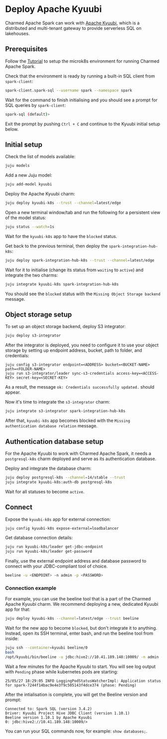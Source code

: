# Deploy Apache Kyuubi

Charmed Apache Spark can work with [Apache Kyuubi](https://kyuubi.apache.org/), which is a distributed and multi-tenant gateway to provide serverless SQL on lakehouses.

## Prerequisites

Follow the [Tutorial](/t/13233) to setup the microk8s environment for running Charmed Apache Spark.

Check that the environment is ready by running a built-in SQL client from `spark-client`:

```bash
spark-client.spark-sql --username spark --namespace spark
```

Wait for the command to finish initialising and you should see a prompt for SQL queries by `spark-client`:

```bash
spark-sql (default)> 
```

Exit the prompt by pushing `Ctrl + C` and continue to the Kyuubi initial setup below.

## Initial setup

Check the list of models available:

```bash
juju models
```

Add a new Juju model:

```bash
juju add-model kyuubi
```

Deploy the Apache Kyuubi charm:

```bash
juju deploy kyuubi-k8s --trust --channel=latest/edge
```

Open a new terminal window/tab and run the following for a persistent view of the model status:

```bash
juju status --watch=1s
```

Wait for the `kyuubi-k8s` app to have the `blocked` status.

Get back to the previous terminal, then deploy the `spark-integration-hub-k8s`:

```bash
juju deploy spark-integration-hub-k8s --trust --channel=latest/edge
```

Wait for it to initialise (change its status from `waiting` to `active`) and integrate the two charms:

```bash
juju integrate kyuubi-k8s spark-integration-hub-k8s
```

You should see the `blocked` status with the `Missing Object Storage backend` message.

## Object storage setup

To set up an object storage backend, deploy S3 integrator:

```bash
juju deploy s3-integrator
```

After the integrator is deployed, you need to configure it to use your object storage by setting up endpoint address, bucket, path to folder, and credentials:

```text
juju config s3-integrator endpoint=<ADDRESS> bucket=<BUCKET-NAME> path=<FOLDER-NAME>
juju run s3-integrator/leader sync-s3-credentials access-key=<ACCESS-KEY> secret-key=<SECRET-KEY>
```

As a result, the message `ok: Credentials successfully updated.` should appear.

Now it's time to integrate the `s3-integrator` charm:

```bash
juju integrate s3-integrator spark-integration-hub-k8s
```

After that, `kyuubi-k8s` app becomes blocked with the `Missing authentication database relation` message.

## Authentication database setup

For the Apache Kyuubi to work with Charmed Apache Spark, it needs a `postgresql-k8s` charm deployed and serve as its authentication database.

Deploy and integrate the database charm:

```bash
juju deploy postgresql-k8s --channel=14/stable --trust
juju integrate kyuubi-k8s:auth-db postgresql-k8s
```

Wait for all statuses to become `active`.

## Connect

Expose the `kyuubi-k8s` app for external connection:

```bash
juju config kyuubi-k8s expose-external=loadbalancer
```

Get database connection details:

```bash
juju run kyuubi-k8s/leader get-jdbc-endpoint
juju run kyuubi-k8s/leader get-password
```

Finally, use the external endpoint address and database password to connect with your JDBC-compliant tool of choice.

```bash
beeline -u <ENDPOINT> -n admin -p <PASSWORD>
```

### Connection example

For example, you can use the beeline tool that is a part of the Charmed Apache Kyuubi charm.
We recommend deploying a new, dedicated Kyuubi app for that:

```bash
juju deploy kyuubi-k8s --channel=latest/edge --trust beeline
```

Wait for the new app to become `blocked`, but don't integrate it to anything.
Instead, open its SSH terminal, enter bash, and run the beeline tool from inside:

```bash
juju ssh --container=kyuubi beeline/0
bash
/opt/kyuubi/bin/beeline -u jdbc:hive2://10.41.189.148:10009/ -n admin -p 06yJY5OkhcxVhQ0C
```

Wait a few minutes for the Apache Kyuubi to start.
You will see log output with `Pending` phase while kubernetes pods are starting:

```text
25/05/27 18:29:05 INFO LoggingPodStatusWatcherImpl: Application status for spark-7244f14bac9e4e3f9c505143f4dce374 (phase: Pending)
```

After the intialisation is complete, you will get the Beeline version and prompt:

```text
Connected to: Spark SQL (version 3.4.2)
Driver: Kyuubi Project Hive JDBC Client (version 1.10.1)
Beeline version 1.10.1 by Apache Kyuubi
0: jdbc:hive2://10.41.189.148:10009/> 
```

You can run your SQL commands now, for example: `show databases;`.
